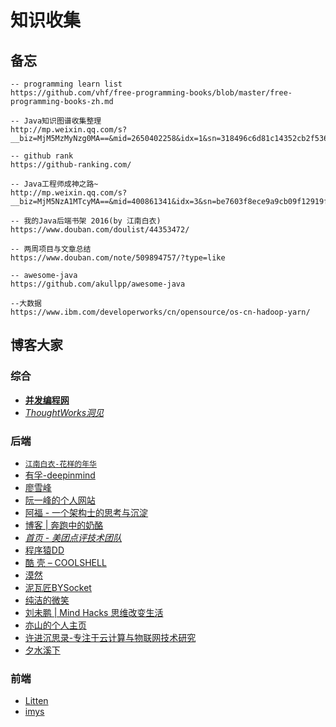 # 知识收集
## 备忘
```
-- programming learn list
https://github.com/vhf/free-programming-books/blob/master/free-programming-books-zh.md

-- Java知识图谱收集整理
http://mp.weixin.qq.com/s?__biz=MjM5MzMyNzg0MA==&mid=2650402258&idx=1&sn=318496c6d81c14352cb2f53628654f3d&scene=1&srcid=0515lnZrJf0HTTZWCiSwrmdD#rd

-- github rank
https://github-ranking.com/

-- Java工程师成神之路~
http://mp.weixin.qq.com/s?__biz=MjM5NzA1MTcyMA==&mid=400861341&idx=3&sn=be7603f8ece9a9cb09f12919fb2a6128&scene=2&srcid=1217yh3QoEJkhPj2g3luMJ80&from=timeline&isappinstalled=0#rd

-- 我的Java后端书架 2016(by 江南白衣)
https://www.douban.com/doulist/44353472/

-- 两周项目与文章总结
https://www.douban.com/note/509894757/?type=like

-- awesome-java
https://github.com/akullpp/awesome-java

--大数据
https://www.ibm.com/developerworks/cn/opensource/os-cn-hadoop-yarn/
```

## 博客大家
### 综合
* [**并发编程网**](http://ifeve.com/category/java/)
* [*ThoughtWorks洞见*](http://insights.thoughtworkers.org/)

### 后端
* [`江南白衣-花样的年华`](http://calvin1978.blogcn.com/)
* [有孚-deepinmind](http://it.deepinmind.com/)
* [廖雪峰](http://www.liaoxuefeng.com/)
* [阮一峰的个人网站](http://www.liaoxuefeng.com/)
* [阿福 - 一个架构士的思考与沉淀](http://afoo.me/)
* [博客 | 奔跑中的奶酪](http://www.runningcheese.com/blog)
* [*首页 - 美团点评技术团队*](http://tech.meituan.com/)
* [程序猿DD](http://blog.didispace.com/)
* [酷 壳 – COOLSHELL](http://coolshell.cn/)
* [漠然](https://mritd.me/)
* [泥瓦匠BYSocket](http://www.bysocket.com/)
* [纯洁的微笑](http://www.ityouknow.com/)
* [刘未鹏 | Mind Hacks 思维改变生活](http://mindhacks.cn/)
* [亦山的个人主页](http://luanlouis.com/)
* [许进沉思录-专注于云计算与物联网技术研究](http://blog.xujin.org/)
* [夕水溪下](http://guolei.us/)

### 前端
* [Litten](http://litten.me/)
* [imys](https://imys.net/)
